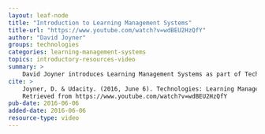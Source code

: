 ```yaml
---
layout: leaf-node
title: "Introduction to Learning Management Systems"
title-url: "https://www.youtube.com/watch?v=wdBEU2HzQfY"
author: "David Joyner"
groups: technologies
categories: learning-management-systems
topics: introductory-resources-video
summary: >
    David Joyner introduces Learning Management Systems as part of Technologies.
cite: >
    Joyner, D. & Udacity. (2016, June 6). Technologies: Learning Management Systems Introductory Video.
    Retrieved from https://www.youtube.com/watch?v=wdBEU2HzQfY
pub-date: 2016-06-06
added-date: 2016-06-06
resource-type: video
---
```

